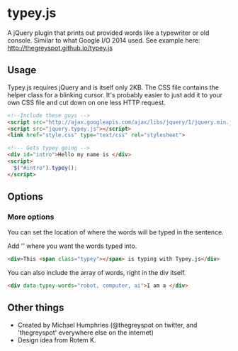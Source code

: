 typey.js
=====

A jQuery plugin that prints out provided words like a typewriter or old console. Similar to what Google I/O 2014 used. See example here: http://thegreyspot.github.io/typey.js

## Usage
Typey.js requires jQuery and is itself only 2KB. The CSS file contains the helper class for a blinking cursor. It's probably easier to just add it to your own CSS file and cut down on one less HTTP request.

```html
<!--Include these guys -->
<script src="http://ajax.googleapis.com/ajax/libs/jquery/1/jquery.min.js"></script>
<script src="jquery.typey.js"></script>
<link href="style.css" type="text/css" rel="stylesheet"> 

<!--- Gets typey going -->
<div id="intro">Hello my name is </div>
<script>
  $("#intro").typey();
</script>
```

## Options
<script>
  $("#intro").typey({
  	'words' : ['cat', 'dog', 'mouse'], //Array of words to display
    'typingSpeed' : 100, //speed at which to type
    'wordDelay' : 400, //Delay between words
    'isInfinite' : true	//Keep cylcing through the 'words' array
  });
</script>

### More options
You can set the location of where the words will be typed in the sentence.

Add '<span class="typey"></span>' where you want the words typed into.

```html
<div>This <span class="typey"></span> is typing with Typey.js</div>
```

You can also include the array of words, right in the div itself.

```html
<div data-typey-words="robot, computer, ai">I am a </div>
```

## Other things
- Created by Michael Humphries (@thegreyspot on twitter, and 'thegreyspot' everywhere else on the internet)
- Design idea from Rotem K.